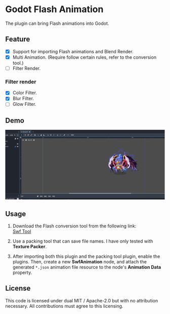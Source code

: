 # Godot Flash Animation

The plugin can bring Flash animations into Godot.

## Feature

- [x] Support for importing Flash animations and Blend Render.
- [x] Multi Animation.  (Require follow certain rules, refer to the conversion tool.)
- [ ] Filter Render.

### Filter render

- [x] Color Filter.
- [x] Blur Filter.
- [ ] Glow Filter.

## Demo

![demo](./assets/images/8e68e59cf2e75b17a067c9f0eda1505a.png)

## Usage

  1. Download the Flash conversion tool from the following link:  
   [Swf Tool](https://github.com/aojiaoxiaolinlin/swf_animation)

  2. Use a packing tool that can save file names. I have only tested with **Texture Packer**.

  3. After importing both this plugin and the packing tool plugin, enable the plugins. Then, create a new **SwfAnimation** node, and attach the generated `*.json` animation file resource to the node's **Animation Data** property.

## License

This code is licensed under dual MIT / Apache-2.0 but with no attribution necessary. All contributions must agree to this licensing.
